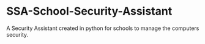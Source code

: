 # SSA-School-Security-Assistant
A Security Assistant created in python for schools to manage the computers security.
